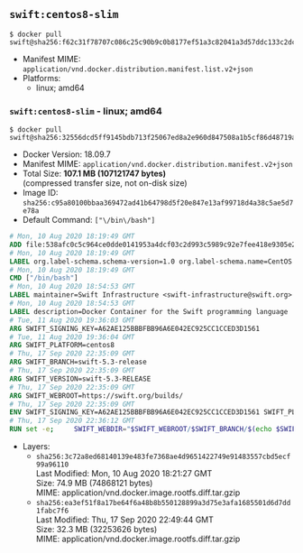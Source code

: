 ## `swift:centos8-slim`

```console
$ docker pull swift@sha256:f62c31f78707c086c25c90b9c0b8177ef51a3c82041a3d57ddc133c2dc3c3f71
```

-	Manifest MIME: `application/vnd.docker.distribution.manifest.list.v2+json`
-	Platforms:
	-	linux; amd64

### `swift:centos8-slim` - linux; amd64

```console
$ docker pull swift@sha256:32556dcd5ff9145bdb713f25067ed8a2e960d847508a1b5cf86d48719a52a8a9
```

-	Docker Version: 18.09.7
-	Manifest MIME: `application/vnd.docker.distribution.manifest.v2+json`
-	Total Size: **107.1 MB (107121747 bytes)**  
	(compressed transfer size, not on-disk size)
-	Image ID: `sha256:c95a80100bbaa369472ad41b64798d5f20e847e13af99718d4a38c5ae5d7e78a`
-	Default Command: `["\/bin\/bash"]`

```dockerfile
# Mon, 10 Aug 2020 18:19:49 GMT
ADD file:538afc0c5c964ce0dde0141953a4dcf03c2d993c5989c92e7fee418e9305e2a3 in / 
# Mon, 10 Aug 2020 18:19:49 GMT
LABEL org.label-schema.schema-version=1.0 org.label-schema.name=CentOS Base Image org.label-schema.vendor=CentOS org.label-schema.license=GPLv2 org.label-schema.build-date=20200809
# Mon, 10 Aug 2020 18:19:49 GMT
CMD ["/bin/bash"]
# Mon, 10 Aug 2020 18:54:53 GMT
LABEL maintainer=Swift Infrastructure <swift-infrastructure@swift.org>
# Mon, 10 Aug 2020 18:54:53 GMT
LABEL description=Docker Container for the Swift programming language
# Tue, 11 Aug 2020 19:36:03 GMT
ARG SWIFT_SIGNING_KEY=A62AE125BBBFBB96A6E042EC925CC1CCED3D1561
# Tue, 11 Aug 2020 19:36:04 GMT
ARG SWIFT_PLATFORM=centos8
# Thu, 17 Sep 2020 22:35:09 GMT
ARG SWIFT_BRANCH=swift-5.3-release
# Thu, 17 Sep 2020 22:35:09 GMT
ARG SWIFT_VERSION=swift-5.3-RELEASE
# Thu, 17 Sep 2020 22:35:09 GMT
ARG SWIFT_WEBROOT=https://swift.org/builds/
# Thu, 17 Sep 2020 22:35:09 GMT
ENV SWIFT_SIGNING_KEY=A62AE125BBBFBB96A6E042EC925CC1CCED3D1561 SWIFT_PLATFORM=centos8 SWIFT_BRANCH=swift-5.3-release SWIFT_VERSION=swift-5.3-RELEASE SWIFT_WEBROOT=https://swift.org/builds/
# Thu, 17 Sep 2020 22:36:12 GMT
RUN set -e;     SWIFT_WEBDIR="$SWIFT_WEBROOT/$SWIFT_BRANCH/$(echo $SWIFT_PLATFORM | tr -d .)/"     && SWIFT_BIN_URL="$SWIFT_WEBDIR/$SWIFT_VERSION/$SWIFT_VERSION-$SWIFT_PLATFORM.tar.gz"     && SWIFT_SIG_URL="$SWIFT_BIN_URL.sig"     && export GNUPGHOME="$(mktemp -d)"     && curl -fsSL "$SWIFT_BIN_URL" -o swift.tar.gz "$SWIFT_SIG_URL" -o swift.tar.gz.sig     && gpg --batch --quiet --keyserver ha.pool.sks-keyservers.net --recv-keys "$SWIFT_SIGNING_KEY"     && gpg --batch --verify swift.tar.gz.sig swift.tar.gz     && tar -xzf swift.tar.gz --directory / --strip-components=1 $SWIFT_VERSION-$SWIFT_PLATFORM/usr/lib/swift/linux     && chmod -R o+r /usr/lib/swift     && rm -rf "$GNUPGHOME" swift.tar.gz.sig swift.tar.gz
```

-	Layers:
	-	`sha256:3c72a8ed68140139e483fe7368ae4d9651422749e91483557cbd5ecf99a96110`  
		Last Modified: Mon, 10 Aug 2020 18:21:27 GMT  
		Size: 74.9 MB (74868121 bytes)  
		MIME: application/vnd.docker.image.rootfs.diff.tar.gzip
	-	`sha256:ea3ef51f8a17be64f6a48b8b550128899a3d75e3afa1685501d6d7dd1fabc7f6`  
		Last Modified: Thu, 17 Sep 2020 22:49:44 GMT  
		Size: 32.3 MB (32253626 bytes)  
		MIME: application/vnd.docker.image.rootfs.diff.tar.gzip
